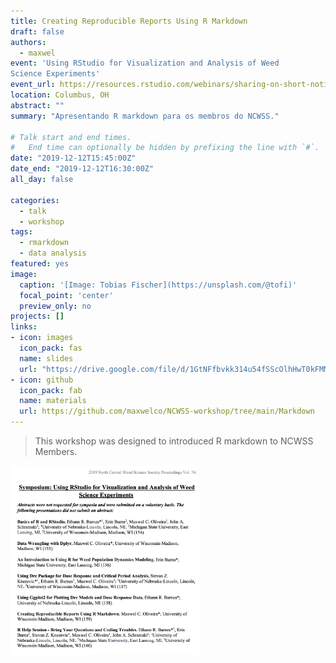 ```yaml
---
title: Creating Reproducible Reports Using R Markdown
draft: false
authors:  
  - maxwel
event: 'Using RStudio for Visualization and Analysis of Weed
Science Experiments'
event_url: https://resources.rstudio.com/webinars/sharing-on-short-notice-how-to-get-your-materials-online-with-r-markdown
location: Columbus, OH
abstract: ""
summary: "Apresentando R markdown para os membros do NCWSS."

# Talk start and end times.
#   End time can optionally be hidden by prefixing the line with `#`.
date: "2019-12-12T15:45:00Z"
date_end: "2019-12-12T16:30:00Z"
all_day: false

categories:
  - talk
  - workshop
tags:
  - rmarkdown
  - data analysis
featured: yes
image:
  caption: '[Image: Tobias Fischer](https://unsplash.com/@tofi)'
  focal_point: 'center'
  preview_only: no
projects: []
links:
- icon: images 
  icon_pack: fas
  name: slides
  url: "https://drive.google.com/file/d/1GtNFfbvkk314u54fSScOlhHwT0kFMM06/view?usp=sharing"
- icon: github
  icon_pack: fab
  name: materials
  url: https://github.com/maxwelco/NCWSS-workshop/tree/main/Markdown
---
```


> This workshop was designed to introduced R markdown to NCWSS Members.


<img src="flyer.png" class="center-block" alt="CZI huddle" style="width:60%;">
